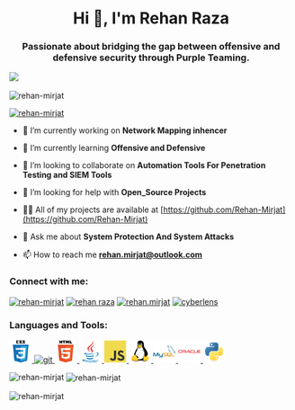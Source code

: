<h1 align="center">Hi 👋, I'm Rehan Raza</h1>
<h3 align="center">Passionate about bridging the gap between offensive and defensive security through Purple Teaming.</h3>

<img src="./480531">

<p align="left"> <img src="https://komarev.com/ghpvc/?username=rehan-mirjat&label=Profile%20views&color=0e75b6&style=flat" alt="rehan-mirjat" /> </p>

<p align="left"> <a href="https://github.com/ryo-ma/github-profile-trophy"><img src="https://github-profile-trophy.vercel.app/?username=rehan-mirjat" alt="rehan-mirjat" /></a> </p>

- 🔭 I’m currently working on **Network Mapping inhencer**

- 🌱 I’m currently learning **Offensive and Defensive**

- 👯 I’m looking to collaborate on **Automation Tools For Penetration Testing and SIEM Tools**

- 🤝 I’m looking for help with **Open_Source Projects**

- 👨‍💻 All of my projects are available at [https://github.com/Rehan-Mirjat](https://github.com/Rehan-Mirjat)

- 💬 Ask me about **System Protection And System Attacks**

- 📫 How to reach me **rehan.mirjat@outlook.com**

<h3 align="left">Connect with me:</h3>
<p align="left">
<a href="https://linkedin.com/in/rehan-mirjat" target="blank"><img align="center" src="https://raw.githubusercontent.com/rahuldkjain/github-profile-readme-generator/master/src/images/icons/Social/linked-in-alt.svg" alt="rehan-mirjat" height="30" width="40" /></a>
<a href="https://fb.com/rehan raza" target="blank"><img align="center" src="https://raw.githubusercontent.com/rahuldkjain/github-profile-readme-generator/master/src/images/icons/Social/facebook.svg" alt="rehan raza" height="30" width="40" /></a>
<a href="https://instagram.com/rehan.mirjat" target="blank"><img align="center" src="https://raw.githubusercontent.com/rahuldkjain/github-profile-readme-generator/master/src/images/icons/Social/instagram.svg" alt="rehan.mirjat" height="30" width="40" /></a>
<a href="https://www.youtube.com/c/cyberlens" target="blank"><img align="center" src="https://raw.githubusercontent.com/rahuldkjain/github-profile-readme-generator/master/src/images/icons/Social/youtube.svg" alt="cyberlens" height="30" width="40" /></a>
</p>

<h3 align="left">Languages and Tools:</h3>
<p align="left"> <a href="https://www.w3schools.com/css/" target="_blank" rel="noreferrer"> <img src="https://raw.githubusercontent.com/devicons/devicon/master/icons/css3/css3-original-wordmark.svg" alt="css3" width="40" height="40"/> </a> <a href="https://git-scm.com/" target="_blank" rel="noreferrer"> <img src="https://www.vectorlogo.zone/logos/git-scm/git-scm-icon.svg" alt="git" width="40" height="40"/> </a> <a href="https://www.w3.org/html/" target="_blank" rel="noreferrer"> <img src="https://raw.githubusercontent.com/devicons/devicon/master/icons/html5/html5-original-wordmark.svg" alt="html5" width="40" height="40"/> </a> <a href="https://www.java.com" target="_blank" rel="noreferrer"> <img src="https://raw.githubusercontent.com/devicons/devicon/master/icons/java/java-original.svg" alt="java" width="40" height="40"/> </a> <a href="https://developer.mozilla.org/en-US/docs/Web/JavaScript" target="_blank" rel="noreferrer"> <img src="https://raw.githubusercontent.com/devicons/devicon/master/icons/javascript/javascript-original.svg" alt="javascript" width="40" height="40"/> </a> <a href="https://www.linux.org/" target="_blank" rel="noreferrer"> <img src="https://raw.githubusercontent.com/devicons/devicon/master/icons/linux/linux-original.svg" alt="linux" width="40" height="40"/> </a> <a href="https://www.mysql.com/" target="_blank" rel="noreferrer"> <img src="https://raw.githubusercontent.com/devicons/devicon/master/icons/mysql/mysql-original-wordmark.svg" alt="mysql" width="40" height="40"/> </a> <a href="https://www.oracle.com/" target="_blank" rel="noreferrer"> <img src="https://raw.githubusercontent.com/devicons/devicon/master/icons/oracle/oracle-original.svg" alt="oracle" width="40" height="40"/> </a> <a href="https://www.python.org" target="_blank" rel="noreferrer"> <img src="https://raw.githubusercontent.com/devicons/devicon/master/icons/python/python-original.svg" alt="python" width="40" height="40"/> </a> </p>

<p><img align="left" src="https://github-readme-stats.vercel.app/api/top-langs?username=rehan-mirjat&show_icons=true&locale=en&layout=compact" alt="rehan-mirjat" /></p>

<p>&nbsp;<img align="center" src="https://github-readme-stats.vercel.app/api?username=rehan-mirjat&show_icons=true&locale=en" alt="rehan-mirjat" /></p>

<p><img align="center" src="https://github-readme-streak-stats.herokuapp.com/?user=rehan-mirjat&" alt="rehan-mirjat" /></p>

